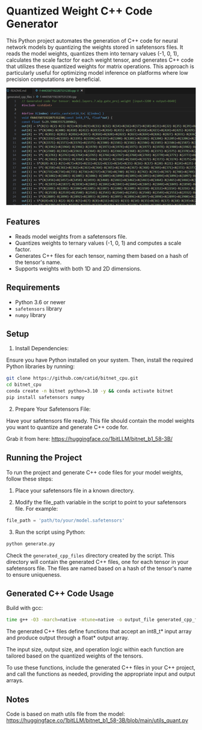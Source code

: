 # Quantized Weight C++ Code Generator

This Python project automates the generation of C++ code for neural network models by quantizing the weights stored in safetensors files. It reads the model weights, quantizes them into ternary values (-1, 0, 1), calculates the scale factor for each weight tensor, and generates C++ code that utilizes these quantized weights for matrix operations. This approach is particularly useful for optimizing model inference on platforms where low precision computations are beneficial.

![Example output](example_output.png)

## Features

* Reads model weights from a safetensors file.
* Quantizes weights to ternary values (-1, 0, 1) and computes a scale factor.
* Generates C++ files for each tensor, naming them based on a hash of the tensor's name.
* Supports weights with both 1D and 2D dimensions.

## Requirements

* Python 3.6 or newer
* `safetensors` library
* `numpy` library

## Setup

1. Install Dependencies:

Ensure you have Python installed on your system. Then, install the required Python libraries by running:

```bash
git clone https://github.com/catid/bitnet_cpu.git
cd bitnet_cpu
conda create -n bitnet python=3.10 -y && conda activate bitnet
pip install safetensors numpy
```

2. Prepare Your Safetensors File:

Have your safetensors file ready. This file should contain the model weights you want to quantize and generate C++ code for.

Grab it from here: https://huggingface.co/1bitLLM/bitnet_b1_58-3B/

## Running the Project

To run the project and generate C++ code files for your model weights, follow these steps:

1. Place your safetensors file in a known directory.

2. Modify the file_path variable in the script to point to your safetensors file. For example:

```python
file_path = 'path/to/your/model.safetensors'
```

3. Run the script using Python:

```bash
python generate.py
```

Check the `generated_cpp_files` directory created by the script. This directory will contain the generated C++ files, one for each tensor in your safetensors file. The files are named based on a hash of the tensor's name to ensure uniqueness.

## Generated C++ Code Usage

Build with gcc:

```bash
time g++ -O3 -march=native -mtune=native -o output_file generated_cpp_files/f2748699528165131403.cpp
```

The generated C++ files define functions that accept an int8_t* input array and produce output through a float* output array.

The input size, output size, and operation logic within each function are tailored based on the quantized weights of the tensors.

To use these functions, include the generated C++ files in your C++ project, and call the functions as needed, providing the appropriate input and output arrays.

## Notes

Code is based on math utils file from the model: https://huggingface.co/1bitLLM/bitnet_b1_58-3B/blob/main/utils_quant.py
